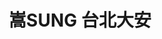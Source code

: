 ---
title: "嵩SUNG 台北大安"
description: "嵩SUNG 台北大安"
layout: shop
keywords:
  - 美食競賽
  - 台灣美食
  - 美食精選
datePublished: "2025-06-30"
dateModified: "2025-07-02"
city: "台北市"
district: "大安區"
address: "台北市大安區延吉街131巷35號"
phone: "0287720358"
geo: "25.043005645899484, 121.5557734154559"
google_map: "https://maps.app.goo.gl/JtKAYUYfMazEJDfn6"
footinder: "https://footinder.com.tw/%E5%8F%B0%E5%8C%97%E5%B8%82%E5%A4%A7%E5%AE%89%E5%8D%80/362168/"
official: "https://www.zunhongtw.com/article_d.php?lang=tw&tb=2&id=132"
award:
  - name: "500盤"
    year: "2024"
    entries:
      - dishes:
          - "法式黑松露油封鴨腿燉飯"

---